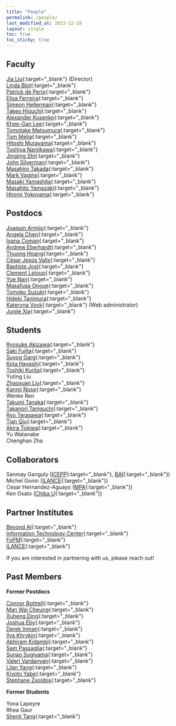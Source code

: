 ```yaml
---
title: "People"
permalink: /people/
last_modified_at: 2023-12-19
layout: single
toc: true
toc_sticky: true
---
```


## Faculty

[Jia Liu](https://liuxx479.github.io/){:target="_blank"} (Director)\
[Linda Blot](https://db.ipmu.jp/member/personal/7166en.html){:target="_blank"} \
[Patrick de Perio](https://db.ipmu.jp/member/personal/2843en.html){:target="_blank"}\
[Elisa Ferreira](https://www.elisagmferreira.com){:target="_blank"}\
[Simeon Hellerman](https://db.ipmu.jp/member/personal/154en.html){:target="_blank"}\
[Takeo Higuchi](https://db.ipmu.jp/member/personal/2440en.html){:target="_blank"}\
[Alexander	Kusenko](https://kusenko.physics.ucla.edu/){:target="_blank"}\
[Khee-Gan Lee](https://www.kglee.me/){:target="_blank"}\
[Tomotake Matsumura](https://db.ipmu.jp/member/personal/2196en.html){:target="_blank"}\
[Tom Melia](https://db.ipmu.jp/member/personal/2727en.html){:target="_blank"}\
[Hitoshi Murayama](http://hitoshi.berkeley.edu){:target="_blank"}\
[Toshiya Namikawa](https://db.ipmu.jp/member/personal/1857en.html){:target="_blank"}\
[Jingjing Shi](https://www.jshiastro.com/home){:target="_blank"}\
[John Silverman](https://db.ipmu.jp/member/personal/594en.html){:target="_blank"}\
[Masahiro Takada](https://db.ipmu.jp/member/personal/698en.html){:target="_blank"}\
[Mark Vagins](https://db.ipmu.jp/member/personal/27en.html){:target="_blank"}\
[Masaki Yamashita](https://db.ipmu.jp/member/personal/55en.html){:target="_blank"}\
[Masahito Yamazaki](https://member.ipmu.jp/masahito.yamazaki/index.shtml){:target="_blank"}\
[Hiromi Yokoyama](https://member.ipmu.jp/hiromi.yokoyama/en/index.html){:target="_blank"}

## Postdocs

[Joaquin Armijo](https://jarmijotorres.github.io/Joaquin.Armijo.Torres/){:target="_blank"}\
[Angela Chen](https://db.ipmu.jp/member/personal/6860en.html){:target="_blank"}\
[Ioana Coman](https://db.ipmu.jp/member/personal/7042en.html){:target="_blank"}\
[Andrew Eberhardt](https://db.ipmu.jp/member/personal/7315en.html){:target="_blank"}\
[Thuong Hoang](https://hoangducthuong.github.io/){:target="_blank"}\
[César Jesús Valls](https://db.ipmu.jp/member/personal/7014en.html){:target="_blank"}\
[Baptiste Jost](https://db.ipmu.jp/member/personal/7119en.html){:target="_blank"}\
[Clement Leloup](https://db.ipmu.jp/member/personal/7013en.html){:target="_blank"}\
[Yue Nan](https://db.ipmu.jp/member/personal/6892en.html){:target="_blank"}\
[Masafusa	Onoue](https://www.masafusaonoue.com){:target="_blank"}\
[Tomoko Suzuki](https://sites.google.com/view/tlsuzuki/home){:target="_blank"}\
[Hideki Tanimura](https://member.ipmu.jp/hideki.tanimura/index.htm){:target="_blank"}\
[Kateryna Vovk](https://db.ipmu.jp/member/personal/7085en.html){:target="_blank"} (Web administrator)\
[Junjie Xia](https://db.ipmu.jp/member/personal/7035en.html){:target="_blank"}


## Students

[Ryosuke Akizawa](https://db.ipmu.jp/member/personal/7180en.html){:target="_blank"}\
[Saki Fujita](https://www.chiplearning.net/){:target="_blank"}\
[Suyog	Garg](https://suyog7130.github.io/){:target="_blank"}\
[Kota Hayashi](https://db.ipmu.jp/member/personal/6900en.html){:target="_blank"}\
[Toshiki Kurita](https://db.ipmu.jp/member/personal/5730en.html){:target="_blank"}\
Yuting	Liu\
[Zhaoxuan Liu](https://db.ipmu.jp/member/personal/6838en.html){:target="_blank"}\
[Kanmi Nose](https://db.ipmu.jp/member/personal/6901en.html){:target="_blank"}\
Wenke	Ren\
[Takumi Tanaka](https://sites.google.com/view/tanakatakumi){:target="_blank"}\
[Takanori Taniguchi](https://db.ipmu.jp/member/personal/6537en.html){:target="_blank"}\
[Ryo Terasawa](https://db.ipmu.jp/member/personal/6801en.html){:target="_blank"}\
[Tian Qiu](https://db.ipmu.jp/member/personal/5938en.html){:target="_blank"}\
[Akira Tokiwa](https://db.ipmu.jp/member/personal/6538en.html){:target="_blank"}\
Yu Watanabe\
Chenghan Zha


## Collaborators

Sanmay Ganguly ([ICEPP](http://www.icepp.s.u-tokyo.ac.jp/en/index.html){:target="_blank"}, [BAI](https://beyondai.jp/?lang=en){:target="_blank"})\
Michel	Gonin ([ILANCE](https://ilance.cnrs.fr/){:target="_blank"})\
Cesar Hernandez-Aguayo ([MPA](https://www.mpa-garching.mpg.de/person/109306/746567){:target="_blank"})\
Ken Osato ([Chiba U](https://matiere-noire.net/){:target="_blank"})


## Partner Institutes

[Beyond AI](https://beyondai.jp/?lang=en){:target="_blank"}\
[Information Technology Center](https://www.itc.u-tokyo.ac.jp/en/){:target="_blank"}\
[FoPM](https://www.s.u-tokyo.ac.jp/en/FoPM/){:target="_blank"}\
[ILANCE](https://ilance.cnrs.fr/){:target="_blank"}

If you are interested in partnering with us, please reach out!


## Past Members

**Former Postdocs**

[Connor Bottrell](https://db.ipmu.jp/member/personal/6785en.html){:target="_blank"}\
[Man Wai Cheung](https://db.ipmu.jp/member/personal/7026en.html){:target="_blank"}\
[Xuheng Ding](https://dartoon.github.io/){:target="_blank"}\
[Joshua Eby](https://db.ipmu.jp/member/personal/6779en.html){:target="_blank"}\
[Derek Inman](https://db.ipmu.jp/member/personal/6780en.html){:target="_blank"}\
[Ilya Khrykin](https://ikhrykin.github.io/){:target="_blank"}\
[Abhiram Kidambi](https://abhirammk.github.io/){:target="_blank"}\
[Sam Passaglia](passaglia.jp){:target="_blank"}\
[Sunao Sugiyama](https://cosmo-sunao.webnode.jp){:target="_blank"}\
[Valeri Vardanyan](https://inspirehep.net/authors/1353608?ui-citation-summary=true){:target="_blank"}\
[Lilan Yang](https://db.ipmu.jp/member/personal/6862en.html){:target="_blank"}\
[Kiyoto Yabe](https://db.ipmu.jp/member/personal/4354en.html){:target="_blank"}\
[Stephane Zsoldos](https://github.com/P3tru){:target="_blank"}


**Former Students**

 Yona Lapeyre\
 Rhea Gaur \
 [Shenli Tang](https://db.ipmu.jp/member/personal/6029en.html){:target="_blank"}

